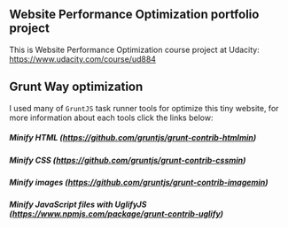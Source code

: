 ## Website Performance Optimization portfolio project

This is Website Performance Optimization course project at Udacity: https://www.udacity.com/course/ud884

## Grunt Way optimization
I used many of `GruntJS` task runner tools for optimize this tiny website, for more information about each tools click the links below:

##### Minify HTML (https://github.com/gruntjs/grunt-contrib-htmlmin)
##### Minify CSS  (https://github.com/gruntjs/grunt-contrib-cssmin)
##### Minify images (https://github.com/gruntjs/grunt-contrib-imagemin)
##### Minify JavaScript files with UglifyJS (https://www.npmjs.com/package/grunt-contrib-uglify)
